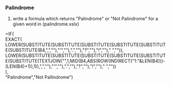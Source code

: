 ### Palindrome

1. write a formula which returns "Palindrome" or "Not Palindrome" for a given word in (palindrome.xslx)

=IF(<br>
  EXACT(<br>
    LOWER(SUBSTITUTE(SUBSTITUTE(SUBSTITUTE(SUBSTITUTE(SUBSTITUTE(SUBSTITUTE(B4,",",""),"'",""),".",""),"?",""),"!","")," ","")),<br>
    LOWER(SUBSTITUTE(SUBSTITUTE(SUBSTITUTE(SUBSTITUTE(SUBSTITUTE(SUBSTITUTE(TEXTJOIN("",1,MID(B4,ABS(ROW(INDIRECT("1:"&LEN(B4)))-(LEN(B4)+1)),1)),",",""),"'",""),".",""),"?",""),"!","")," ",""))<br>
    ),<br>
    "Palindrome","Not Pallindrome")<br>
